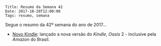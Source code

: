     Title: Resumo da Semana 42
    Date: 2017-10-20T12:00:00
    Tags: resumo, semana

Segue o resumo da 42º semana do ano de 2017...

<!-- more -->

* [Novo Kindle](https://www.amazon.com/dp/B06XD5YCKX/ref=nav_shopall_ods_gno_erd_cg?pf_rd_p=4eeb2af8-4cd3-4b93-b7fc-f8e6e1aa949c&pf_rd_s=nav-sa-kindle-reader&pf_rd_t=4201&pf_rd_i=navbar-4201&pf_rd_m=ATVPDKIKX0DER&pf_rd_r=HTYA82YXNN3Z5W22H7CJ "Página do Kindle Oasis 2"): lançado a nova versão do _Kindle_, _Oasis_ 2 - inclusive pela _Amazon_ do Brasil.
